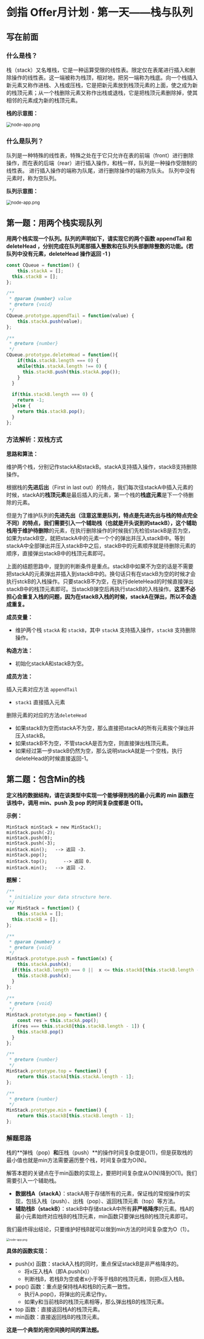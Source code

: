 # 剑指 Offer月计划 · 第一天——栈与队列



## 写在前面

### 什么是栈？

栈（stack）又名堆栈，它是一种运算受限的线性表。限定仅在表尾进行插入和删除操作的线性表。这一端被称为栈顶，相对地，把另一端称为栈底。向一个栈插入新元素又称作进栈、入栈或压栈，它是把新元素放到栈顶元素的上面，使之成为新的栈顶元素；从一个栈删除元素又称作出栈或退栈，它是把栈顶元素删除掉，使其相邻的元素成为新的栈顶元素。

**栈的示意图：**

<img src="../assets/images/chapter4/stack.jpg" alt="node-app.png" style="zoom:80%;" />

### 什么是队列？

队列是一种特殊的线性表，特殊之处在于它只允许在表的前端（front）进行删除操作，而在表的后端（rear）进行插入操作，和栈一样，队列是一种操作受限制的线性表。 进行插入操作的端称为队尾，进行删除操作的端称为队头。 队列中没有元素时，称为空队列。

**队列示意图：**

<img src="../assets/images/chapter4/queue.jpg" alt="node-app.png" style="zoom:80%;" />



## 第一题：用两个栈实现队列

**用两个栈实现一个队列。队列的声明如下，请实现它的两个函数 appendTail 和 deleteHead ，分别完成在队列尾部插入整数和在队列头部删除整数的功能。(若队列中没有元素，deleteHead 操作返回 -1 )**

```javascript
const CQueue = function() {
	this.stackA = [];
  this.stackB = [];
};

/** 
 * @param {number} value
 * @return {void}
 */
CQueue.prototype.appendTail = function(value) {
	this.stackA.push(value);
};

/**
 * @return {number}
 */
CQueue.prototype.deleteHead = function(){
	if(this.stackB.length === 0) {
    while(this.stackA.length !== 0) {
      this.stackB.push(this.stackA.pop());
    }
  }
  
  if(this.stackB.length === 0) {
    return -1;
  }else {
    return this.stackB.pop();
  }
};
```

### **方法解析：双栈方式**

**思路和算法：**

维护两个栈，分别记作stackA和stackB。stackA支持插入操作，stackB支持删除操作。

根据栈的**先进后出**（First in last out）的特点，我们每次往stackA中插入元素的时候，stackA的**栈顶元素**是最后插入的元素，第一个栈的**栈底元素**是下一个待删除的元素。

但是为了维护队列的**先进先出（注意这里是队列，特点是先进先出与栈的特点完全不同）**的特点，我们需要引入一个辅助栈（也就是开头说到的stackB），这个辅助栈用于维护**待删除**的元素，在执行删除操作的时候我们先检验stackB是否为空，如果为stackB空，就把stackA中的元素一个个的弹出并压入stackB中。等到stackA中全部弹出并压入stackB中之后，stackB中的元素顺序就是待删除元素的顺序，直接弹出stackB中的栈顶元素即可。

上面的结题思路中，提到的判断条件是重点。stackB中如果不为空的话是不需要把stackA的元素弹出并插入到stackB中的。换句话只有在stackB为空的时候才会执行stckB的入栈操作。只要stackB不为空，在执行deleteHead的时候直接弹出stackB中的栈顶元素即可。当stackB弹空后再执行stackB的入栈操作。**这里不必担心会重复入栈的问题，因为在stackB入栈的时候，stackA在弹出，所以不会造成重复。**

**成员变量：**

- 维护两个栈 `stackA` 和 `stackB`，其中 `stackA` 支持插入操作，`stackB` 支持删除操作。

**构造方法：**

+ 初始化stackA和stackB为空。

**成员方法：**

插入元素对应方法 `appendTail`

- `stack1` 直接插入元素

删除元素的对应的方法`deleteHead`

+ 如果stackB为空而stackA不为空，那么直接把stackA的所有元素挨个弹出并压入stackB。
+ 如果stackB不为空，不管stackA是否为空，则直接弹出栈顶元素。
+ 如果经过第一步stackB仍然为空，那么说明stackA就是一个空栈，执行deleteHead的时候直接返回-1。



## 第二题：包含Min的栈

**定义栈的数据结构，请在该类型中实现一个能够得到栈的最小元素的 min 函数在该栈中，调用 min、push 及 pop 的时间复杂度都是 O(1)。**

**示例：**

```
MinStack minStack = new MinStack();
minStack.push(-2);
minStack.push(0);
minStack.push(-3);
minStack.min();   --> 返回 -3.
minStack.pop();
minStack.top();      --> 返回 0.
minStack.min();   --> 返回 -2.
```

**题解：**

```javascript
/**
 * initialize your data structure here.
 */
var MinStack = function() {
	this.stackA = [];
  this.stackB = [];
};

/** 
 * @param {number} x
 * @return {void}
 */
MinStack.prototype.push = function(x) {
	this.stackA.push(x);
  if(this.stackB.length === 0 ||  x <= this.stackB[this.stackB.length - 1]) {
    this.stackB.push(x);
  }
};

/**
 * @return {void}
 */
MinStack.prototype.pop = function() {
	const res = this.stackA.pop();
  if(res === this.stackB[this.stackB.length - 1]) {
    this.stackB.pop()
  }
};

/**
 * @return {number}
 */
MinStack.prototype.top = function() {
	return this.stackA[this.stackA.length - 1];
};

/**
 * @return {number}
 */
MinStack.prototype.min = function() {
	return this.stackB[this.stackB.length - 1];
};
```

### 解题思路

栈的**弹栈（pop）**和**压栈（push）**的操作时间复杂度是O(1)，但是获取栈的最小值也就是min方法需要遍历整个栈，时间复杂度为O(N)。

解答本题的关键点在于min函数的实现上，要把时间复杂度从O(N)降到O(1)。我们需要引入一个辅助栈。

+ **数据栈A（stackA）**：stackA用于存储所有的元素，保证栈的常规操作的实现，包括入栈（push）、出栈（pop）、返回栈顶元素（top）等方法。
+ **辅助栈B（stackB）**：stackB中存储stackA中所有**非严格降序**的元素。栈A的最小元素始终对应栈B的栈顶元素，min函数只要弹出栈B的栈顶元素即可。

我们最终得出结论，只要维护好栈B就可以做到min方法的时间复杂度为O（1）。

<img src="../assets/images/chapter4/stackmin.png" alt="node-app.png" style="zoom:50%;" />

**具体的函数实现：**

+ push(x) 函数：stackA入栈的同时，重点保证stackB是非严格降序的。
  + 将x压入栈A（即A.push(x)）
  + 判断栈B，若栈B为空或者x小于等于栈B的栈顶元素，则把x压入栈B。
+ pop() 函数：重点是保持栈A和栈B的元素一致性。
  + 执行A.pop()，将弹出的元素记作y。
  + 如果y和当前栈B的栈顶元素相等，那么弹出栈B的栈顶元素。
+ top 函数：直接返回栈A的栈顶元素。
+ min函数：直接返回栈B的栈顶元素。

**这是一个典型的用空间换时间的算法题。**


